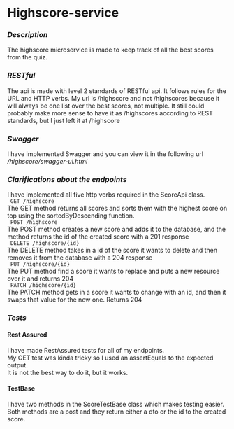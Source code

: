 # Highscore-service #

 ### <i>Description</i> ###
 <p> The highscore microservice is made to keep track of all the best scores from the quiz.

 ### <i> RESTful </i> ###
 <p> The api is made with level 2 standards of RESTful api. It follows rules for the URL and HTTP verbs. My url is /highscore and not /highscores because it will always be one list over the best scores,
 not multiple. It still could probably make more sense to have it as /highscores according to REST standards, but I just left it at /highscore
  </p>

 ### <i> Swagger </i> ###
  I have implemented Swagger and you can view it in the following url
  <br/>
  <i> /highscore/swagger-ui.html </i>


 ### <i>Clarifications about the endpoints</i> ###
 <p>
    I have implemented all five http verbs required in the ScoreApi class. <br/>
    <code> GET /highscore </code> <br/>
    The GET method returns all scores and sorts them with the highest score on top using the sortedByDescending function. <br/>
    <code> POST /highscore </code> <br/>
    The POST method creates a new score and adds it to the database, and the method returns the id of the created score with a 201 response <br/>
    <code> DELETE /highscore/{id} </code> <br/>
    The DELETE method takes in a id of the score it wants to delete and then removes it from the database with a 204 response<br/>
    <code> PUT /highscore/{id} </code> <br/>
    The PUT method find a score it wants to replace and puts a new resource over it and returns 204<br/>
    <code> PATCH /highscore/{id} </code> <br/>
    The PATCH method gets in a score it wants to change with an id, and then it swaps that value for the new one. Returns 204 <br/>
 </p>


 ### <i>Tests</i> ###
 #### Rest Assured ####
 I have made RestAssured tests for all of my endpoints. <br/>
 My GET test was kinda tricky so I used an assertEquals to the expected output. <br/>
 It is not the best way to do it, but it works. <br/>

 #### TestBase ####
 I have two methods in the ScoreTestBase class which makes testing easier. <br/>
 Both methods are a post and they return either a dto or the id to the created score.